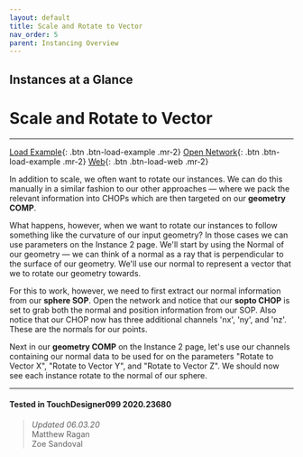 ```yaml
---
layout: default
title: Scale and Rotate to Vector
nav_order: 5
parent: Instancing Overview
---
```


## Instances at a Glance
# Scale and Rotate to Vector

*****

[Load Example](?remoteTox=https://github.com/mir-lab/touchdesigner-instancing-examples-code/raw/main/tox/001-overview/container_simple_scale_rotate_to_vector.tox){: .btn .btn-load-example .mr-2}
[Open Network](?openNetwork=True){: .btn .btn-load-example .mr-2}
[Web](?openInBrowser=True){: .btn .btn-load-web .mr-2}

In addition to scale, we often want to rotate our instances. We can do this manually in a similar fashion to our other approaches — where we pack the relevant information into CHOPs which are then targeted on our **geometry COMP**. 

What happens, however, when we want to rotate our instances to follow something like the curvature of our input geometry? In those cases we can use parameters on the Instance 2 page. We'll start by using the Normal of our geometry — we can think of a normal as a ray that is perpendicular to the surface of our geometry. We'll use our normal to represent a vector that we to rotate our geometry towards. 

For this to work, however, we need to first extract our normal information from our **sphere SOP**. Open the network and notice that our **sopto CHOP** is set to grab both the normal and position information from our SOP. Also notice that our CHOP now has three additional channels 'nx', 'ny', and 'nz'. These are the normals for our points. 

Next in our **geometry COMP** on the Instance 2 page, let's use our channels containing our normal data to be used for on the parameters "Rotate to Vector X", "Rotate to Vector Y", and "Rotate to Vector Z". We should now see each instance rotate to the normal of our sphere.

---

#### Tested in TouchDesigner099 2020.23680 
>*Updated 06.03.20*  
Matthew Ragan  
Zoe Sandoval  